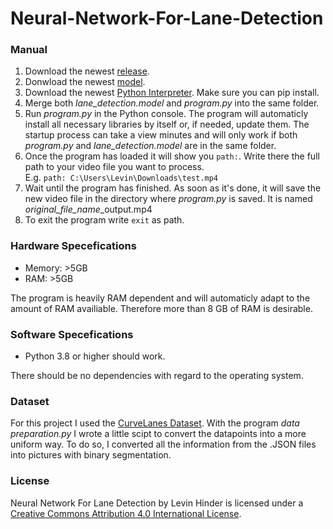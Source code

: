 # Neural-Network-For-Lane-Detection

### Manual
<ol>
  <li>Download the newest <a href="https://github.com/LevinHinder/Neural-Network-For-Lane-Detection/releases">release</a>.</li>
  <li>Donwload the newest <a href="https://drive.google.com/file/d/1WrDlZdjC6sFBnJ5mOpW7xdxqZTTB-qny/view?usp=sharing">model</a>.</li>
  <li>Download the newest <a href="https://www.python.org/downloads/">Python Interpreter</a>. Make sure you can pip install.</li>
  <li>Merge both <i>lane_detection.model</i> and <i>program.py</i> into the same folder.</li>
  <li>Run <i>program.py</i> in the Python console. The program will automaticly install all necessary libraries by itself or, if needed, update them. The startup process can take a view minutes and will only work if both <i>program.py</i> and <i>lane_detection.model</i> are in the same folder.</li>
  <li>Once the program has loaded it will show you <code>path:</code>. Write there the full path to your video file you want to process.<br>E.g. <code>path: C:\Users\Levin\Downloads\test.mp4</code></li>
  <li>Wait until the program has finished. As soon as it's done, it will save the new video file in the directory where <i>program.py</i> is saved. It is named <i>original_file_name</i>_output.mp4</li>
  <li>To exit the program write <code>exit</code> as path.</li>
</ol>


### Hardware Specefications
<ul>
  <li>Memory: >5GB</li>
  <li>RAM: >5GB</li>
</ul>
The program is heavily RAM dependent and will automaticly adapt to the amount of RAM availiable. Therefore more than 8 GB of RAM is desirable.


### Software Specefications
<ul>
  <li>Python 3.8 or higher should work.</li>
</ul>
There should be no dependencies with regard to the operating system.


### Dataset
For this project I used the <a href="https://github.com/SoulmateB/CurveLanes">CurveLanes Dataset</a>. With the program <i>data preparation.py</i> I wrote a little scipt to convert the datapoints into a more uniform way. To do so, I converted all the information from the .JSON files into pictures with binary segmentation.


### License
<span xmlns:dct="http://purl.org/dc/terms/" href="http://purl.org/dc/dcmitype/InteractiveResource" property="dct:title" rel="dct:type">Neural Network For Lane Detection</span> by <span xmlns:cc="http://creativecommons.org/ns#" property="cc:attributionName">Levin Hinder</span> is licensed under a <a rel="license" href="http://creativecommons.org/licenses/by/4.0/">Creative Commons Attribution 4.0 International License</a>.
